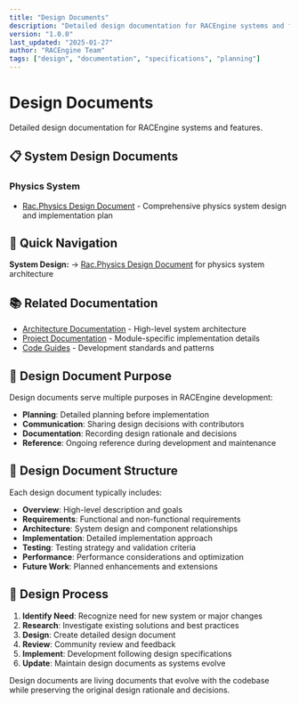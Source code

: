 ```yaml
---
title: "Design Documents"
description: "Detailed design documentation for RACEngine systems and features"
version: "1.0.0"
last_updated: "2025-01-27"
author: "RACEngine Team"
tags: ["design", "documentation", "specifications", "planning"]
---
```


# Design Documents

Detailed design documentation for RACEngine systems and features.

## 📋 System Design Documents

### Physics System
- [Rac.Physics Design Document](Rac.Phyiscs.DesignDoc.md) - Comprehensive physics system design and implementation plan

## 🎯 Quick Navigation

**System Design:**
→ [Rac.Physics Design Document](Rac.Phyiscs.DesignDoc.md) for physics system architecture

## 📚 Related Documentation

- [Architecture Documentation](../architecture/) - High-level system architecture
- [Project Documentation](../projects/) - Module-specific implementation details
- [Code Guides](../code-guides/) - Development standards and patterns

## 📝 Design Document Purpose

Design documents serve multiple purposes in RACEngine development:

- **Planning**: Detailed planning before implementation
- **Communication**: Sharing design decisions with contributors
- **Documentation**: Recording design rationale and decisions
- **Reference**: Ongoing reference during development and maintenance

## 🔧 Design Document Structure

Each design document typically includes:

- **Overview**: High-level description and goals
- **Requirements**: Functional and non-functional requirements
- **Architecture**: System design and component relationships
- **Implementation**: Detailed implementation approach
- **Testing**: Testing strategy and validation criteria
- **Performance**: Performance considerations and optimization
- **Future Work**: Planned enhancements and extensions

## 🔄 Design Process

1. **Identify Need**: Recognize need for new system or major changes
2. **Research**: Investigate existing solutions and best practices
3. **Design**: Create detailed design document
4. **Review**: Community review and feedback
5. **Implement**: Development following design specifications
6. **Update**: Maintain design documents as systems evolve

Design documents are living documents that evolve with the codebase while preserving the original design rationale and decisions.